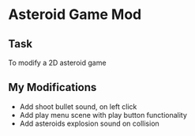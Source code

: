 # Asteroid Game Mod

## Task
To modify a 2D asteroid game

## My Modifications
- Add shoot bullet sound, on left click
- Add play menu scene with play button functionality
- Add asteroids explosion sound on collision

